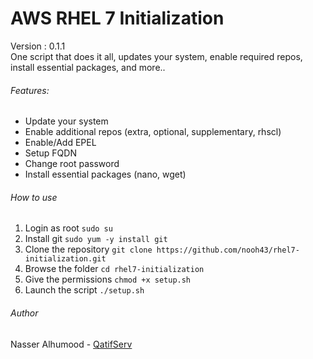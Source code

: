 # AWS RHEL 7 Initialization
Version : 0.1.1  
One script that does it all, updates your system, enable required repos, install essential packages, and more..

###### Features:
- Update your system
- Enable additional repos (extra, optional, supplementary, rhscl)
- Enable/Add EPEL
- Setup FQDN
- Change root password
- Install essential packages (nano, wget)

###### How to use
1. Login as root
`sudo su`
2. Install git
`sudo yum -y install git`
3. Clone the repository 
`git clone https://github.com/nooh43/rhel7-initialization.git`
4. Browse the folder
`cd rhel7-initialization`
5. Give the permissions
`chmod +x setup.sh`
6. Launch the script
`./setup.sh`

###### Author
Nasser Alhumood - [QatifServ](http://qatifserv.com/)
